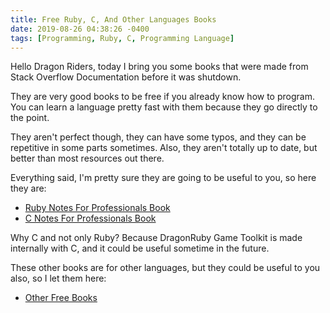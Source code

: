 ```yaml
---
title: Free Ruby, C, And Other Languages Books
date: 2019-08-26 04:38:26 -0400
tags: [Programming, Ruby, C, Programming Language]
---
```


Hello Dragon Riders, today I bring you some books that were made from Stack Overflow Documentation before it was shutdown.

They are very good books to be free if you already know how to program. You can learn a language pretty fast with them because they go directly to the point.

They aren't perfect though, they can have some typos, and they can be repetitive in some parts sometimes. Also, they aren't totally up to date, but better than most resources out there.

Everything said, I'm pretty sure they are going to be useful to you, so here they are:

- [Ruby Notes For Professionals Book](https://goalkicker.com/RubyBook/)
- [C Notes For Professionals Book](https://goalkicker.com/CBook/)

Why C and not only Ruby? Because DragonRuby Game Toolkit is made internally with C, and it could be useful sometime in the future.

These other books are for other languages, but they could be useful to you also, so I let them here:

- [Other Free Books](https://goalkicker.com/)
